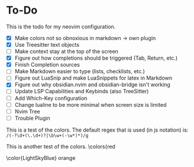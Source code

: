 # To-Do

This is the todo for my neovim configuration.

- [x] Make colors not so obnoxious in markdown -> own plugin
- [x] Use Treesitter text objects
- [ ] Make context stay at the top of the screen
- [x] Figure out how completions should be triggered (Tab, Return, etc.)
- [x] Finish Completion sources
- [ ] Make Markdown easier to type (lists, checklists, etc.)
- [ ] Figure out LuaSnip and make LuaSnippets for latex in Markdown
- [x] Figure out why obsidian.nvim and obsidian-bridge isn't working
- [ ] Update LSP Capabilities and Keybinds (also TreeSitter)
- [ ] Add Which-Key configuration
- [ ] Change lualine to be more minimal when screen size is limited
- [ ] Nvim Tree
- [ ] Trouble Plugin

This is a test of the colors. The default regex that is used (in js notation) is: `/(-?\d+(\.\d+)?|\b\w+(-\w*)*)/g`

This is another test of the colors. \colors{red

\color{LightSkyBlue} orange

